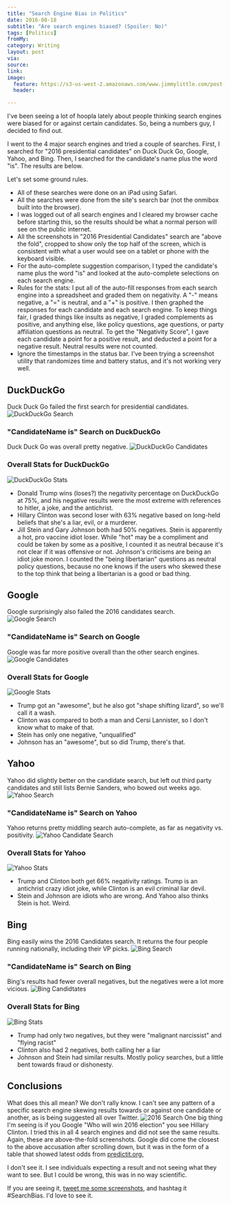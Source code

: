 ```yaml
---
title: "Search Engine Bias in Politics"
date: 2016-08-18
subtitle: "Are search engines biased? (Spoiler: No)"
tags: [Politics]
fromMy: 
category: Writing
layout: post
via: 
source: 
link: 
image:
  feature: https://s3-us-west-2.amazonaws.com/www.jimmylittle.com/post-images/searchenginebias/bingstats.JPG
  header:

---
```


I've been seeing a lot of hoopla lately about people thinking search engines were biased for or against certain candidates. So, being a numbers guy, I decided to find out.

I went to the 4 major search engines and tried a couple of searches. First, I searched for "2016 presidential candidates" on Duck Duck Go, Google, Yahoo, and Bing. Then, I searched for the candidate's name plus the word "is".  The results are below.

Let's set some ground rules.

- All of these searches were done on an iPad using Safari.
- All the searches were done from the site's search bar (not the onmibox built into the browser). 
- I was logged out of all search engines and I cleared my browser cache before starting this, so the results should be what a normal person will see on the public internet.
- All the screenshots in "2016 Presidential Candidates" search are "above the fold", cropped to show only the top half of the screen, which is consistent with what a user would see on a tablet or phone with the keyboard visible.
- For the auto-complete suggestion comparison, I typed the candidate's name plus the word "is" and looked at the auto-complete selections on each search engine.
- Rules for the stats: I put all of the auto-fill responses from each search engine into a spreadsheet and graded them on negativity. A "-" means negative, a "=" is neutral, and a "+" is positive. I then graphed the responses for each candidate and each search engine. To keep things fair, I graded things like insults as negative, I graded complements as positive, and anything else, like policy questions, age questions, or party affiliation questions as neutral. To get the "Negativity Score", I gave each candidate a point for a positive result, and deducted a point for a negative result. Neutral results were not counted.
- Ignore the timestamps in the status bar. I've been trying a screenshot utility that randomizes time and battery status, and it's not working very well.

## DuckDuckGo
Duck Duck Go failed the first search for presidential candidates. 
![DuckDuckGo Search](https://s3-us-west-2.amazonaws.com/www.jimmylittle.com/post-images/searchenginebias/ddgprez.JPG)

### "CandidateName is" Search on DuckDuckGo
Duck Duck Go was overall pretty negative.
![DuckDuckGo Candidates](https://s3-us-west-2.amazonaws.com/www.jimmylittle.com/post-images/searchenginebias/ddg.JPG)

### Overall Stats for DuckDuckGo
![DuckDuckGo Stats](https://s3-us-west-2.amazonaws.com/www.jimmylittle.com/post-images/searchenginebias/ddgstats.PNG)

- Donald Trump wins (loses?) the negativity percentage on DuckDuckGo at 75%, and his negative results were the most extreme with references to hitler, a joke, and the antichrist.
- Hillary Clinton was second loser with 63% negative based on long-held beliefs that she's a liar, evil, or a murderer.
- Jill Stein and Gary Johnson both had 50% negatives. Stein is apparently a hot, pro vaccine idiot loser. While "hot" may be a compliment and could be taken by some as a positive, I counted it as neutral because it's  not clear if it was offensive or not. Johnson's criticisms are being an idiot joke moron. I counted the "being libertarian" questions as neutral policy questions, because no one knows if the users who skewed these to the top think that being a libertarian is a good or bad thing.

## Google
Google surprisingly also failed the 2016 candidates search.
![Google Search](https://s3-us-west-2.amazonaws.com/www.jimmylittle.com/post-images/searchenginebias/googleprez.JPG)

### "CandidateName is" Search on Google
Google was far more positive overall than the other search engines.
![Google Candidates](https://s3-us-west-2.amazonaws.com/www.jimmylittle.com/post-images/searchenginebias/google.JPG)

### Overall Stats for Google
![Google Stats](https://s3-us-west-2.amazonaws.com/www.jimmylittle.com/post-images/searchenginebias/googlestats.PNG)

- Trump got an "awesome", but he also got "shape shifting lizard", so we'll call it a wash.
- Clinton was compared to both a man and Cersi Lannister, so I don't know what to make of that.
- Stein has only one negative, "unqualified"
- Johnson has an "awesome", but so did Trump, there's that.

## Yahoo
Yahoo did slightly better on the candidate search, but left out third party candidates and still lists Bernie Sanders, who bowed out weeks ago.
![Yahoo Search](https://s3-us-west-2.amazonaws.com/www.jimmylittle.com/post-images/searchenginebias/yahooprez.JPG)

### "CandidateName is" Search on Yahoo
Yahoo returns pretty middling search auto-complete, as far as negativity vs. positivity.
![Yahoo Candidate Search](https://s3-us-west-2.amazonaws.com/www.jimmylittle.com/post-images/searchenginebias/yahoo.JPG)

### Overall Stats for Yahoo
![Yahoo Stats](https://s3-us-west-2.amazonaws.com/www.jimmylittle.com/post-images/searchenginebias/yahoostats.PNG)

- Trump and Clinton both get 66% negativity ratings. Trump is an antichrist crazy idiot joke, while Clinton is an evil criminal liar devil.
- Stein and Johnson are idiots who are wrong. And Yahoo also thinks Stein is hot. Weird.

## Bing
Bing easily wins the 2016 Candidates search. It returns the four people running nationally, including their VP picks.
![Bing Search](https://s3-us-west-2.amazonaws.com/www.jimmylittle.com/post-images/searchenginebias/bingstats.JPG)

### "CandidateName is" Search on Bing
Bing's results had fewer overall negatives, but the negatives were a lot more vicious.
![Bing Candidtates](https://s3-us-west-2.amazonaws.com/www.jimmylittle.com/post-images/searchenginebias/bing.JPG)

### Overall Stats for Bing
![Bing Stats](https://s3-us-west-2.amazonaws.com/www.jimmylittle.com/post-images/searchenginebias/bingstats.PNG)

- Trump had only two negatives, but they were "malignant narcissist" and "flying racist"
- Clinton also had 2 negatives, both calling her a liar
- Johnson and Stein had similar results. Mostly policy searches, but a little bent towards fraud or dishonesty.

## Conclusions

What does this all mean? We don't rally know. I can't see any pattern of a specific search engine skewing results towards or against one candidate or another, as is being suggested all over Twitter. 
![2016 Search](https://s3-us-west-2.amazonaws.com/www.jimmylittle.com/post-images/searchenginebias/2016bias.JPG)
One big thing I'm seeing is if you Google "Who will win 2016 election" you see Hillary Clinton. I tried this in all 4 search engines and did not see  the same results. Again, these are above-the-fold screenshots. Google did come the closest to the above accusation after scrolling down, but it was in the form of a table that showed latest odds from [predictit.org.](https://www.predictit.org/market/1234/who-will-win-the-2016-us-presidential-election)

I don't see it. I see individuals expecting a result and not seeing what they want to see. But I could be wrong, this was in no way scientific.

If you are seeing it, [tweet me some screenshots](https://twitter.com/jimmylittle), and hashtag it #SearchBias.  I'd love to see it.
